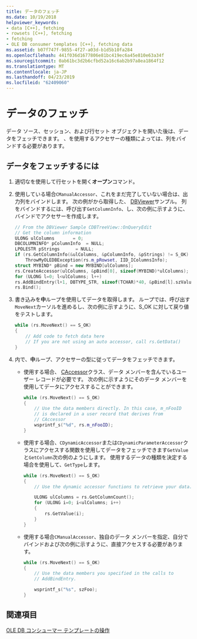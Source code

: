 ```yaml
---
title: データのフェッチ
ms.date: 10/19/2018
helpviewer_keywords:
- data [C++], fetching
- rowsets [C++], fetching
- fetching
- OLE DB consumer templates [C++], fetching data
ms.assetid: b07f747f-9855-4f27-a03d-b1d5b10fa284
ms.openlocfilehash: 441f036d1677806e81bc419ec6a45e810e63a34f
ms.sourcegitcommit: 0ab61bc3d2b6cfbd52a16c6ab2b97a8ea1864f12
ms.translationtype: MT
ms.contentlocale: ja-JP
ms.lasthandoff: 04/23/2019
ms.locfileid: "62409060"
---
```

# <a name="fetching-data"></a>データのフェッチ

データ ソース、セッション、および行セット オブジェクトを開いた後は、データをフェッチできます。 、を使用するアクセサーの種類によっては、列をバインドする必要があります。

## <a name="to-fetch-data"></a>データをフェッチするには

1. 適切なを使用して行セットを開く**オープン**コマンド。

1. 使用している場合`CManualAccessor`、これをまだ完了していない場合は、出力列をバインドします。 次の例がから取得した、 [DBViewer](https://github.com/Microsoft/VCSamples/tree/master/VC2008Samples/ATL/OLEDB/Consumer/dbviewer)サンプル。 列をバインドするには、呼び出す`GetColumnInfo`、し、次の例に示すように、バインドでアクセサーを作成します。

    ```cpp
    // From the DBViewer Sample CDBTreeView::OnQueryEdit
    // Get the column information
    ULONG ulColumns       = 0;
    DBCOLUMNINFO* pColumnInfo  = NULL;
    LPOLESTR pStrings      = NULL;
    if (rs.GetColumnInfo(&ulColumns, &pColumnInfo, &pStrings) != S_OK)
        ThrowMyOLEDBException(rs.m_pRowset, IID_IColumnsInfo);
    struct MYBIND* pBind = new MYBIND[ulColumns];
    rs.CreateAccessor(ulColumns, &pBind[0], sizeof(MYBIND)*ulColumns);
    for (ULONG l=0; l<ulColumns; l++)
    rs.AddBindEntry(l+1, DBTYPE_STR, sizeof(TCHAR)*40, &pBind[l].szValue, NULL, &pBind[l].dwStatus);
    rs.Bind();
    ```

1. 書き込みを**中**ループを使用してデータを取得します。 ループでは、呼び出す`MoveNext`カーソルを進めるし、次の例に示すように、S_OK に対して戻り値をテストします。

    ```cpp
    while (rs.MoveNext() == S_OK)
    {
        // Add code to fetch data here
        // If you are not using an auto accessor, call rs.GetData()
    }
    ```

1. 内で、**中**ループ、アクセサーの型に従ってデータをフェッチできます。

   - 使用する場合、 [CAccessor](../../data/oledb/caccessor-class.md)クラス、データ メンバーを含んでいるユーザー レコードが必要です。 次の例に示すようにそのデータ メンバーを使用してデータにアクセスすることができます。

        ```cpp
        while (rs.MoveNext() == S_OK)
        {
            // Use the data members directly. In this case, m_nFooID
            // is declared in a user record that derives from
            // CAccessor
            wsprintf_s("%d", rs.m_nFooID);
        }
        ```

   - 使用する場合、`CDynamicAccessor`または`CDynamicParameterAccessor`クラスにアクセスする関数を使用してデータをフェッチできます`GetValue`と`GetColumn`次の例のようにします。 使用するデータの種類を決定する場合を使用して、`GetType`します。

        ```cpp
        while (rs.MoveNext() == S_OK)
        {
            // Use the dynamic accessor functions to retrieve your data.

            ULONG ulColumns = rs.GetColumnCount();
            for (ULONG i=0; i<ulColumns; i++)
            {
                rs.GetValue(i);
            }
        }
        ```

   - 使用する場合`CManualAccessor`、独自のデータ メンバーを指定、自分でバインドおよび次の例に示すように、直接アクセスする必要があります。

        ```cpp
        while (rs.MoveNext() == S_OK)
        {
            // Use the data members you specified in the calls to
            // AddBindEntry.

            wsprintf_s("%s", szFoo);
        }
        ```

## <a name="see-also"></a>関連項目

[OLE DB コンシューマー テンプレートの操作](../../data/oledb/working-with-ole-db-consumer-templates.md)
